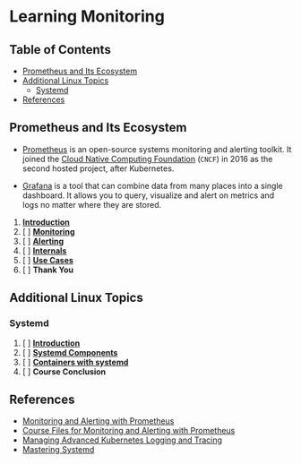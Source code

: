 # Learning Monitoring

## Table of Contents

<!-- START doctoc generated TOC please keep comment here to allow auto update -->
<!-- DON'T EDIT THIS SECTION, INSTEAD RE-RUN doctoc TO UPDATE -->

- [Prometheus and Its Ecosystem](#prometheus-and-its-ecosystem)
- [Additional Linux Topics](#additional-linux-topics)
  - [Systemd](#systemd)
- [References](#references)

<!-- END doctoc generated TOC please keep comment here to allow auto update -->

## Prometheus and Its Ecosystem

- [Prometheus](https://prometheus.io)
  is an open-source systems monitoring and alerting toolkit.
  It joined the [Cloud Native Computing Foundation](https://www.cncf.io/) (`CNCF`)
  in 2016 as the second hosted project, after Kubernetes.

- [Grafana](https://grafana.com)
  is a tool that can combine data from many places into a single dashboard.
  It allows you to query, visualize and alert on metrics and logs no matter where they are stored.

1. [**Introduction**](prometheus-introduction/README.md)
1. [ ] [**Monitoring**](prometheus-monitoring/README.md)
1. [ ] [**Alerting**](prometheus-alerting/README.md)
1. [ ] [**Internals**](prometheus-internals/README.md)
1. [ ] [**Use Cases**](prometheus-use-cases/README.md)
1. [ ] **Thank You**

## Additional Linux Topics

### Systemd

1. [ ] [**Introduction**](systemd-introduction/README.md)
1. [ ] [**Systemd Components**](systemd-components/README.md)
1. [ ] [**Containers with systemd**](systemd-containers/README.md)
1. [ ] **Course Conclusion**

## References

- [Monitoring and Alerting with Prometheus](https://www.udemy.com/course/monitoring-and-alerting-with-prometheus)
- [Course Files for Monitoring and Alerting with Prometheus](https://github.com/in4it/prometheus-course)
- [Managing Advanced Kubernetes Logging and Tracing](https://app.pluralsight.com/library/courses/managing-advanced-kubernetes-logging-tracing/table-of-contents)
- [Mastering Systemd](https://linuxacademy.com/cp/modules/view/id/171)
